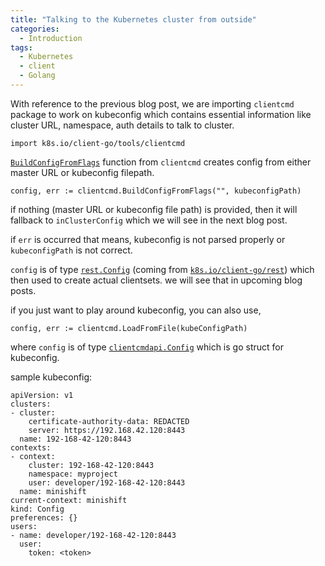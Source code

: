 ```yaml
---
title: "Talking to the Kubernetes cluster from outside"
categories:
  - Introduction
tags:
  - Kubernetes
  - client
  - Golang
---
```



With reference to the previous blog post, we are importing `clientcmd` package to work on kubeconfig which contains essential information like cluster URL, namespace, auth details to talk to cluster.

```
import k8s.io/client-go/tools/clientcmd
```

[`BuildConfigFromFlags`](https://github.com/kubernetes/client-go/blob/master/tools/clientcmd/client_config.go#L539) function from `clientcmd` creates config from either master URL or kubeconfig filepath.

```
config, err := clientcmd.BuildConfigFromFlags("", kubeconfigPath)
```
 
if nothing (master URL or kubeconfig file path) is provided, then it will fallback to `inClusterConfig` which we will see in the next blog post.

if `err` is occurred that means, kubeconfig is not parsed properly or `kubeconfigPath` is not correct.

`config` is of type [`rest.Config`](https://github.com/kubernetes/client-go/blob/master/rest/config.go#L52) (coming from [`k8s.io/client-go/rest`](https://github.com/kubernetes/client-go/rest)) which then used to create actual clientsets. we will see that in upcoming blog posts.


if you just want to play around kubeconfig, you can also use,

```
config, err := clientcmd.LoadFromFile(kubeConfigPath)
```

where `config` is of type [`clientcmdapi.Config`](https://github.com/kubernetes/client-go/blob/master/tools/clientcmd/api/types.go#L31) which is go struct for kubeconfig.

sample kubeconfig:

```
apiVersion: v1
clusters:
- cluster:
    certificate-authority-data: REDACTED
    server: https://192.168.42.120:8443
  name: 192-168-42-120:8443
contexts:
- context:
    cluster: 192-168-42-120:8443
    namespace: myproject
    user: developer/192-168-42-120:8443
  name: minishift
current-context: minishift
kind: Config
preferences: {}
users:
- name: developer/192-168-42-120:8443
  user:
    token: <token>
```